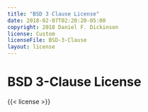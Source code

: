 ```yaml
---
title: "BSD 3 Clause License"
date: 2018-02-07T02:20:20-05:00
copyright: 2018 Daniel F. Dickinson
license: Custom
licenseFile: BSD-3-Clause
layout: license
---
```


# BSD 3-Clause License

{{< license >}}
